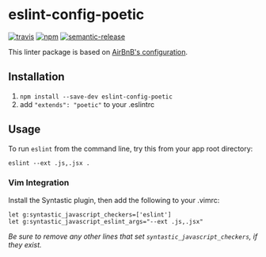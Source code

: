 # eslint-config-poetic

[![travis][travis-image]][travis-url]
[![npm][npm-image]][npm-url]
[![semantic-release][semantic-release-image]][semantic-release-url]

[travis-image]:            https://img.shields.io/travis/poetic/eslint-config-poetic.svg?branch=master
[travis-url]:              https://travis-ci.org/poetic/eslint-config-poetic
[npm-image]:               https://img.shields.io/npm/v/eslint-config-poetic.svg
[npm-url]:                 https://npmjs.org/package/eslint-config-poetic
[semantic-release-image]:  https://img.shields.io/badge/%20%20%F0%9F%93%A6%F0%9F%9A%80-semantic--release-e10079.svg
[semantic-release-url]:    https://github.com/semantic-release/semantic-release

This linter package is based on [AirBnB's configuration](https://github.com/airbnb/javascript).

## Installation

1. `npm install --save-dev eslint-config-poetic`
2. add `"extends": "poetic"` to your .eslintrc

## Usage
To run `eslint` from the command line, try this from your app root directory:

`eslint --ext .js,.jsx .`

### Vim Integration
Install the Syntastic plugin, then add the following to your .vimrc:

```
let g:syntastic_javascript_checkers=['eslint']
let g:syntastic_javascript_eslint_args="--ext .js,.jsx"
```

*Be sure to remove any other lines that set `syntastic_javascript_checkers`,
 if they exist.*
